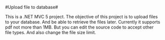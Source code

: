 #Upload file to database#

This is a .NET MVC 5 project.
The objective of this project is to upload files to your database. And be able to retrieve the files later.
Currently it supports pdf not more than 1MB. But you can edit the source code to accept other file types. And also
change the file size limit.